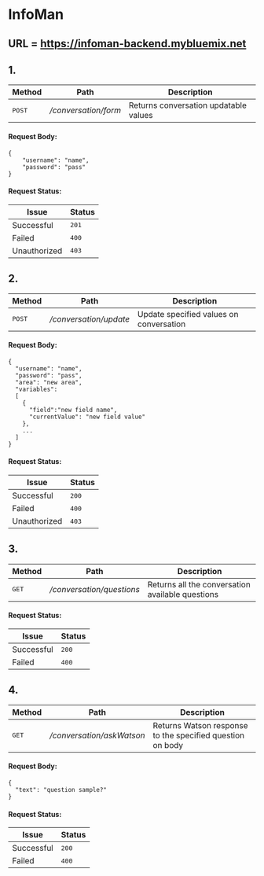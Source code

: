 # InfoMan
## URL = https://infoman-backend.mybluemix.net
##
## 1. 
Method          | Path              | Description 
--------------- | ------------------| -----------
<kbd>POST</kbd> | */conversation/form*| Returns conversation updatable values
#### Request Body:
```
{
	"username": "name",
	"password": "pass"
}
```
#### Request Status:
Issue    | Status
-------- | ---
Successful| <kbd>201</kbd>
Failed    | <kbd>400</kbd>
Unauthorized | <kbd>403</kbd>
##
## 2. 
Method          | Path              | Description 
--------------- | ------------------| -----------
<kbd>POST</kbd> | */conversation/update*| Update specified values on conversation
#### Request Body:
```
{
  "username": "name",
  "password": "pass",
  "area": "new area",
  "variables": 
  [
    { 
      "field":"new field name",
      "currentValue": "new field value"
    },
    ...
  ]
}
```
#### Request Status:
Issue    | Status
-------- | ---
Successful| <kbd>200</kbd>
Failed    | <kbd>400</kbd>
Unauthorized | <kbd>403</kbd>
##
## 3.
Method          | Path              | Description 
--------------- | ------------------| -----------
<kbd>GET</kbd> | */conversation/questions*| Returns all the conversation available questions
#### Request Status:
Issue    | Status
-------- | ---
Successful| <kbd>200</kbd>
Failed    | <kbd>400</kbd>
##
## 4.
Method          | Path              | Description 
--------------- | ------------------| -----------
<kbd>GET</kbd> | */conversation/askWatson*| Returns Watson response to the specified question on body
#### Request Body:
```
{
  "text": "question sample?"
}
```
#### Request Status:
Issue    | Status
-------- | ---
Successful| <kbd>200</kbd>
Failed    | <kbd>400</kbd>
##
